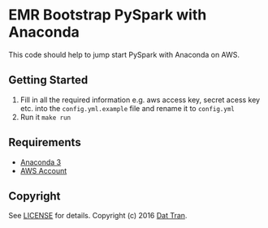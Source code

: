 # EMR Bootstrap PySpark with Anaconda

This code should help to jump start PySpark with Anaconda on AWS.

## Getting Started

 1. Fill in all the required information e.g. aws access key, secret acess key etc. into the `config.yml.example` file and rename it to `config.yml`
 2. Run it `make run`

## Requirements
- [Anaconda 3](https://www.continuum.io/downloads)
- [AWS Account](https://aws.amazon.com/)

## Copyright

See [LICENSE](LICENSE) for details.
Copyright (c) 2016 [Dat Tran](http://www.dat-tran.com/).